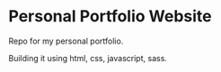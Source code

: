 # Personal Portfolio Website

Repo for my personal portfolio.

Building it using html, css, javascript, sass.
